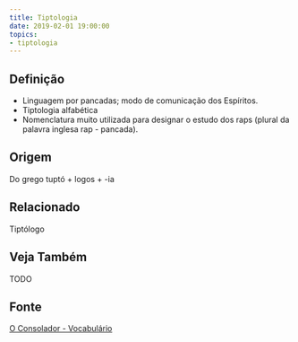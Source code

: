 ```yaml
---
title: Tiptologia
date: 2019-02-01 19:00:00
topics:
- tiptologia
---
```


## Definição
* Linguagem por pancadas; modo de comunicação dos Espíritos. 
* Tiptologia alfabética
* Nomenclatura muito utilizada para designar o estudo dos raps
(plural da palavra inglesa rap - pancada).

## Origem
Do grego tuptó + logos + -ia

## Relacionado
Tiptólogo

## Veja Também
TODO

## Fonte
[O Consolador - Vocabulário](http://www.oconsolador.com.br/linkfixo/vocabulario/principal.html)
